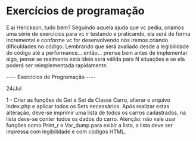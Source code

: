 # Exercícios de programação

E ai Herickson, tudo bem?
Seguindo aquela ajuda que vc pediu, criamos uma série de exercicios para vc ir testando e praticando, ela será de forma incremental e conforme vc for desenvolvendo nós iremos criando dificuldades no código.
Lembrando que será avaliado desde a legibilidade do código até a performance... então... prense bem antes de implementar algo, pense se realmente está ideia será válida para N situações e se ela poderá ser reimplementada rapidamente.


---- Exercicios de Programação ----

24/Jul

1 - Criar as funções de Get e Set da Classe Carro, alterar o arquivo Index.php e aplicar todos os Sets necessários.
Após realizar estas alteração, deve-se imprimir uma lista de todos os carros cadastrados, na lista deve-se conter todos os dados do carro.
Atenção: não vale usar funções como Print_r e Var_dump para exibir a lista, a lista deve ser impressa com legibilidade e com códigos HTML.

